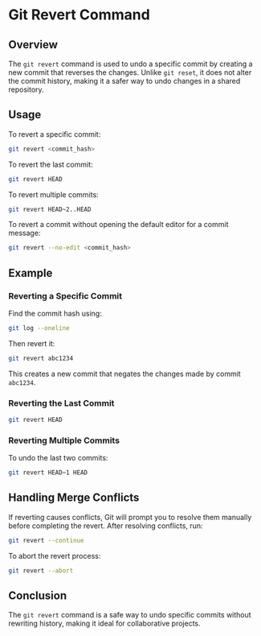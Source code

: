 # Git Revert Command  

## Overview  
The `git revert` command is used to undo a specific commit by creating a new commit that reverses the changes. Unlike `git reset`, it does not alter the commit history, making it a safer way to undo changes in a shared repository.  

## Usage  

To revert a specific commit:  

```sh
git revert <commit_hash>
```  

To revert the last commit:  

```sh
git revert HEAD
```  

To revert multiple commits:  

```sh
git revert HEAD~2..HEAD
```  

To revert a commit without opening the default editor for a commit message:  

```sh
git revert --no-edit <commit_hash>
```  

## Example  

### Reverting a Specific Commit  

Find the commit hash using:  

```sh
git log --oneline
```  

Then revert it:  

```sh
git revert abc1234
```  

This creates a new commit that negates the changes made by commit `abc1234`.  

### Reverting the Last Commit  

```sh
git revert HEAD
```  

### Reverting Multiple Commits  

To undo the last two commits:  

```sh
git revert HEAD~1 HEAD
```  

## Handling Merge Conflicts  

If reverting causes conflicts, Git will prompt you to resolve them manually before completing the revert. After resolving conflicts, run:  

```sh
git revert --continue
```  

To abort the revert process:  

```sh
git revert --abort
```  

## Conclusion  

The `git revert` command is a safe way to undo specific commits without rewriting history, making it ideal for collaborative projects.  
